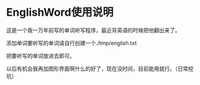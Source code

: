 # EnglishWord使用说明 
这是一个我一万年前写的单词听写程序，最近背英语的时候把他翻出来了。

添加单词要听写的单词请自行创建一个./tmp/english.txt

把要听写的单词放进去即可。

以后有机会我再加图形界面啊什么的好了，现在没时间，目前能用就行。（日常挖坑）
